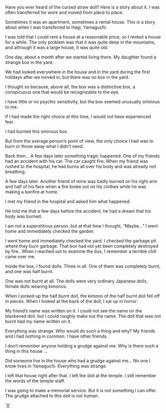 
Have you ever heard of the cursed straw doll?
Here is a story about it.
I was often transferred for work and moved from place to place.

Sometimes it was an apartment, sometimes a rental house.
This is a story about when I was transferred to Hagi, Yamaguchi.

I was told that I could rent a house at a reasonable price, so I rented a house for a while.
The only problem was that it was quite deep in the mountains, and although it was a large house, it was quite old.

One day, about a month after we started living there.
My daughter found a strange box in the yard.

We had looked everywhere in the house and in the yard during the first holidays after we moved in, but there was no box in the yard.

I thought so because, above all, the box was a distinctive box, a conspicuous one that would be recognizable to the eye.

I have little or no psychic sensitivity, but the box seemed unusually ominous to me.

If I had made the right choice at this time, I would not have experienced fear.

I had burned this ominous box.

But from the average person’s point of view, the only choice I had was to burn or throw away what I didn’t need.

Back then…
A few days later something tragic happened.
One of my friends had an accident with his car.
The car caught fire. 
When my friend was rushed to the hospital, he had burns all over his body and was already not breathing.

A few days later.
Another friend of mine was badly burned on his right arm and half of his face when a fire broke out on his clothes while he was making a bonfire at home.

I met my friend in the hospital and asked him what happened.

He told me that a few days before the accident, he had a dream that his body was burned.

I am not a superstitious person, but at that time I thought, “Maybe…” I went home and immediately checked the garden.

I went home and immediately checked the yard.
I checked the garbage pit where they burn garbage. 
That box had not yet been completely destroyed by fire..
When I reached out to examine the box, I remember a terrible chill came over me.

Inside the box, I found dolls.
Three in all. One of them was completely burnt, and one was half burnt.

One was not burnt at all. The dolls were very ordinary Japanese dolls, female dolls wearing kimonos.

When I picked up the half burnt doll, the kimono of the half burnt doll fell off in pieces.
When I looked at the back of the doll, I sat up in horror.

My friend’s name was written on it.
I could not see the name on the blackened doll, but I could roughly make out the name.
The doll that was not burnt had my name written on it.

Everything was strange.
Who would do such a thing and why? My friends and I had nothing in common. I have other friends.

I don’t remember anyone holding a grudge against me. Why is there such a thing in this house …

Did someone live in the house who had a grudge against me… No one I know lives in Yamaguchi.
Everything was strange.

I left that house right after that.
I left the doll at the temple. I still remember the words of the temple staff.

I was going to make a memorial service. But it is not something I can offer.
The grudge attached to this doll is not human.

'[X](https://www.jpnhorrorstories.com/)'